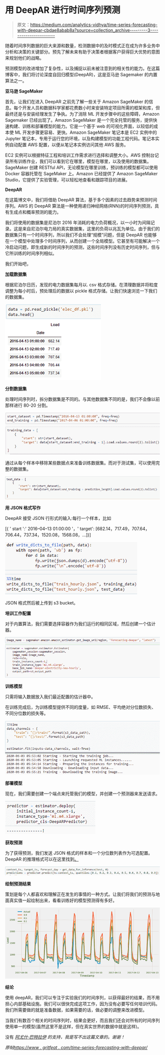 # 用 DeepAR 进行时间序列预测

> 原文：<https://medium.com/analytics-vidhya/time-series-forecasting-with-deepar-cbdae8abab8a?source=collection_archive---------3----------------------->

随着时间序列数据的巨大来源和数量，检测数据中的及时模式正在成为许多业务中分析和决策的关键部分。预先了解未来有助于决策者根据客户获得巨大优势的意图来规划他们的战略。

预测模型的改进增加了复杂性，以及捕捉以前未被注意到的相关性的能力。在这篇博客中，我们将讨论深度自回归模型(DeepAR)，这是亚马逊 Sagemaker 的内置算法之一。

**亚马逊 SageMaker**

首先，让我们在进入 DeepAR 之前先了解一些关于 Amazon SageMaker 的信息。每个开发人员和数据科学家都花费数小时来安装特定项目所需的框架和库，但最终还是与安装经理发生了争执。为了消除 ML 开发步骤中的这些障碍，Amazon Sagemaker 已经出现了。Amazon SageMaker 是一个完全托管的服务，提供快速构建、训练和部署模型的能力。它是一个基于 web 的可视化界面，以较低的成本使 ML 开发步骤更容易、更快。Amazon SageMaker 笔记本是 EC2 实例中的 Jupyter 笔记本，专用于运行您的环境，以及构建模型的功能工程代码。笔记本实例自动配置 AWS 配置，以便从笔记本实例访问其他 AWS 服务。

EC2 实例可以根据特征工程和培训工作需求进行选择和调整大小。AWS 控制台记录所有训练作业，我们可以看到它在哪里，模型在哪里，以及使用的数据集。SageMaker 创建 RESTful API，无论模型在哪里训练，预训练的模型都可以使用 Docker 容器托管在 SageMaker 上。Amazon 已经提供了 Amazon SageMaker Studio，它提供了实验管理，可以轻松地查看和跟踪项目的进展。

**DeepAR**

在这篇博文中，我们将借助 DeepAR 算法，基于多个因素的过去趋势来预测时间序列。AWS 的 DeepAR 算法是一种使用递归神经网络(RNN)的时间序列预测，具有生成点和概率预测的能力。

我们将使用的数据集是尼泊尔 2016 年消耗的电力负荷概况，以一小时为间隔记录。这是来自尼泊尔电力局的真实数据集，这里的负荷以兆瓦为单位。由于我们的数据集只有一个时间序列，所以我们不会处理“规模”问题，但是 DeepAR 也能够在一个模型中处理多个时间序列，从而创建一个全局模型。它甚至有可能解决一个冷启动问题，即生成新的时间序列的预测，这些时间序列没有历史时间序列，但与它所训练的时间序列相似。

我们开始吧，

**加载数据集**

根据尼泊尔日历，发现的电力数据集每月以. csv 格式存储。在清理数据并将粒度调整为每小时后，预处理后的数据以 pickle 格式存储。让我们快速浏览一下我们的数据集。

![](img/ff8ee260776984fa19fc5b2d77cdd243.png)

**分割数据集**

处理时间序列时，拆分数据集是不同的。与其他数据集不同的是，我们不会像以前那样进行 80-20 分割。

![](img/c049ef2c9985ff05d2b7403d43b92cfc.png)

通过从每个样本中移除某些数据点来准备训练数据集。而对于测试集，可以使用完整的数据集。

![](img/2c84be9641159560a06bdbf69c2ecfff.png)

**用 JSON 格式写作**

DeepAR 接受 JSON 行形式的输入:每行一个样本，比如

[{ ' start ':' 2016–04–13 01:00:00 '，' target': [682.14，717.49，707.64，706.44，737.34，1520.08，1568.08，…]}]

![](img/ad5a73ca8b74a6993e8f58215097ef3c.png)

JSON 格式然后被上传到 s3 bucket。

**培训工作配置**

对于内置算法，我们需要选择容器作为我们运行的相同区域，然后创建一个估计器。

![](img/499b77bbf9952a6112543a6c2c8ea084.png)

**训练模型**

只需将输入数据放入我们最近配置的估计器中。

在训练完成后，为训练模型提供不同的度量，如 RMSE、平均绝对分位数损失、不同分位数的损失等。

![](img/3af93bfb4cae1292e535576aec725c64.png)

**部署模型**

现在，我们需要创建一个端点来托管我们的模型，并创建一个预测器来发送请求。

![](img/ba90c8df121d8090c1f5abcf6c732e12.png)

**获取预测**

为了获得预测，我们发送 JSON 格式的样本和一个分位数列表作为可选配置。DeepAR 的推理格式可以在这里找到[。](https://docs.aws.amazon.com/sagemaker/latest/dg/deepar-in-formats.html)

![](img/0d6db90ee110dce1f404648ed324102d.png)

**绘制预测结果**

策划是每个人都喜欢和理解正在发生的事情的一种方式。让我们将我们的预测与地面真实值一起绘制出来，看看训练好的模型预测得有多好。

![](img/8beabc72fcf12e11c16297d85be7ce6c.png)

**结论**

使用 deepAR，我们可以专注于实验我们的时间序列，以获得最好的结果，而不用担心内部基础设施。我们可以很快完成这项工作，因为没有必要写任何培训代码。我们所需要做的就是准备数据，如果需要的话，做必要的调整来改进模型。

当我们有数百个相关的时间序列时，结果会更好，而且我们还会对所有的时间序列使用单一的模型(虽然这里不是这样，但在真实世界的数据中就是这样)。

没有 [*阿尤什·巴特拉伊*](https://medium.com/u/7897ec9b8fe1?source=post_page-----cbdae8abab8a--------------------------------) *的支持，我是写不出这篇文章的。谢谢！*

*原帖*[*https://www . gritfeat . com/time-series-forecasting-with-deepar/*](https://www.gritfeat.com/time-series-forecasting-with-deepar/)